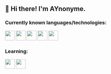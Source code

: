 ## 👋 Hi there! I'm AYnonyme.

<!-- stats -->

### Currently known languages/technologies:

<img src="https://cdn.jsdelivr.net/gh/devicons/devicon@latest/icons/javascript/javascript-original.svg" width="32" /> <img src="https://cdn.jsdelivr.net/gh/devicons/devicon@latest/icons/discordjs/discordjs-original.svg" width="32" /> <img src="https://cdn.jsdelivr.net/gh/devicons/devicon@latest/icons/html5/html5-original.svg" width="32"/> <img src="https://cdn.jsdelivr.net/gh/devicons/devicon@latest/icons/css3/css3-original.svg" width="32"/> <img src="https://cdn.jsdelivr.net/gh/devicons/devicon@latest/icons/python/python-original.svg" width="32"/>

### Learning:
<img src="https://cdn.jsdelivr.net/gh/devicons/devicon@latest/icons/c/c-original.svg" width="32"/> <img src="https://cdn.jsdelivr.net/gh/devicons/devicon@latest/icons/go/go-original.svg" width="32"/>
